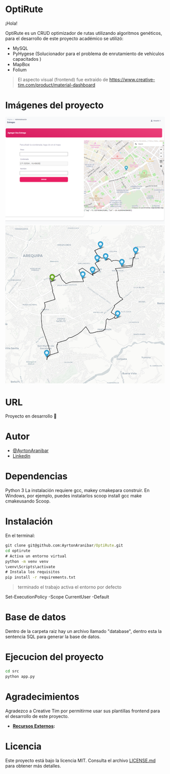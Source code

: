 # OptiRute

¡Hola! 

OptiRute es un CRUD optimizador de rutas utilizando algoritmos genéticos, para el desarrollo de este proyecto académico se utilizó:

- MySQL
- PyHygese (Solucionador para el problema de enrutamiento de vehículos capacitados )
- MapBox
- Folium 

> El aspecto visual (frontend) fue extraido de https://www.creative-tim.com/product/material-dashboard

# Imágenes del proyecto
![Añadir una entregas](https://github.com/AyrtonAranibar/OptiRute/blob/master/src/project/entregas_v2.PNG)
![Ruta optimizada](https://github.com/AyrtonAranibar/OptiRute/blob/master/src/project/rutas_v2.PNG)

# URL

Proyecto en desarrollo :hammer:

# Autor

- [@AyrtonAranibar](https://www.github.com/AyrtonAranibar)
- [Linkedin](https://www.linkedin.com/in/ayrton-aranibar-castillo-479441222/)

# Dependencias

Python 3
La instalación requiere gcc, makey cmakepara construir. En Windows, por ejemplo, puedes instalarlos scoop install gcc make cmakeusando Scoop.

# Instalación

En el terminal:

```cmd
git clone git@github.com:AyrtonAranibar/OptiRute.git
cd optirute
# Activa un entorno virtual
python -m venv venv
\venv\Scripts\activate
# Instala los requisitos
pip install -r requirements.txt
```
> terminado el trabajo activa el entorno por defecto

Set-ExecutionPolicy -Scope CurrentUser -Default

# Base de datos

Dentro de la carpeta raiz hay un archivo llamado "database", dentro esta la sentencia SQL para generar la base de datos.

# Ejecucion del proyecto

```cmd
cd src
python app.py
```

# Agradecimientos

Agradezco a Creative Tim por permitirme usar sus plantillas frontend para el desarrollo de este proyecto.

- **[Recursos Externos](https://www.creative-tim.com/product/material-dashboard):**

# Licencia

Este proyecto está bajo la licencia MIT. Consulta el archivo [LICENSE.md](LICENSE.md) para obtener más detalles.